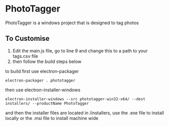 # PhotoTagger

PhotoTagger is a windows project that is designed to tag photos

## To Customise

1. Edit the main.js file, go to line 9 and change this to a path to your tags.csv file
2. then follow the build steps below

to build first use electron-packager

`electron-packager . phototagger`

then use electron-installer-windows

`electron-installer-windows --src phototagger-win32-x64/ --dest installers/ --productName PhotoTagger`

and then the installer files are located in /installers, use the .exe file to install locally or the .msi file to install machine wide